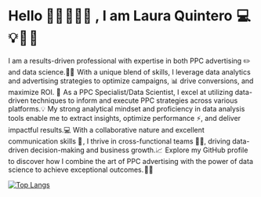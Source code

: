# Hello 👋🏻 👩🏻‍🦰 , I am Laura Quintero  💻 💡 🦄 🌸 
I am a results-driven professional with expertise in both PPC advertising ✏️ and data science.👩‍💻  
With a unique blend of skills, I leverage data analytics and advertising strategies to optimize campaigns, 📊 drive conversions, and maximize ROI. 💸 
As a PPC Specialist/Data Scientist, I excel at utilizing  data-driven techniques to inform and execute PPC strategies across various platforms.💡
My strong analytical mindset and proficiency in data analysis tools enable me to extract insights, optimize performance ⚡, and deliver impactful results.💻
With a collaborative nature and excellent communication skills 📢 , I thrive in cross-functional teams 🤝🏻, driving data-driven decision-making and business growth.📈 
Explore my GitHub profile to discover how I combine the art of PPC advertising with the power of data science to achieve exceptional outcomes. 🚀🌞 




[![Top Langs](https://github-readme-stats.vercel.app/api/top-langs/?username=lauquintero10)](https://github.com/anuraghazra/github-readme-stats)
